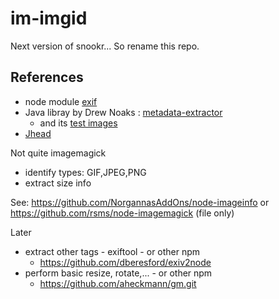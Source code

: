 # im-imgid

Next version of snookr...
So rename this repo.


## References

* node module [exif](https://github.com/gomfunkel/node-exif)
* Java libray by Drew Noaks : [metadata-extractor](https://drewnoakes.com/code/exif/)
	* and its [test images](https://code.google.com/p/metadata-extractor/source/browse?repo=sample-images)
* [Jhead](http://www.sentex.net/~mwandel/jhead/)

Not quite imagemagick

* 	identify types: GIF,JPEG,PNG
*	extract size info

See: https://github.com/NorgannasAddOns/node-imageinfo
 or https://github.com/rsms/node-imagemagick (file only)

Later

*	extract other tags - exiftool - or other npm
	* https://github.com/dberesford/exiv2node
*	perform basic resize, rotate,... - or other npm
	* https://github.com/aheckmann/gm.git